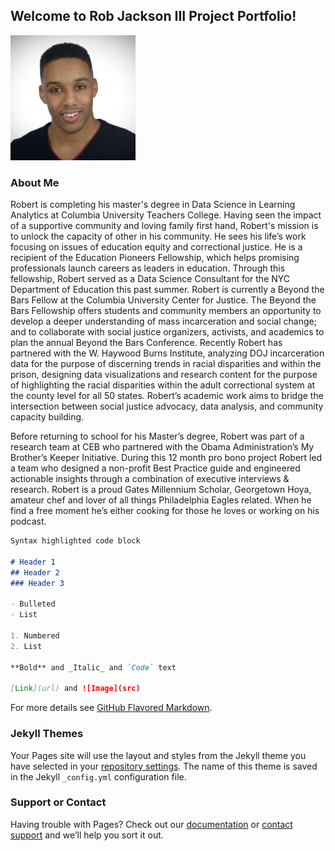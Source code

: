 ## Welcome to Rob Jackson III Project Portfolio!

<img src= "https://github.com/Azeem19/AzeemBlog.github.io/blob/master/profile.jpg" width = "200">

### About Me
Robert is completing his master's degree in Data Science in Learning Analytics at Columbia University Teachers College.  Having seen the impact of a supportive community and loving family first hand, Robert's mission is to unlock the capacity of other in his community.  He sees his life’s work focusing on issues of education equity and correctional justice. He is a recipient of the Education Pioneers Fellowship, which helps promising professionals launch careers as leaders in education. Through this fellowship, Robert served as a Data Science Consultant for the NYC Department of Education this past summer.  Robert is currently a Beyond the Bars Fellow at the Columbia University Center for Justice.  The Beyond the Bars Fellowship offers students and community members an opportunity to develop a deeper understanding of mass incarceration and social change; and to collaborate with social justice organizers, activists, and academics to plan the annual Beyond the Bars Conference.  Recently Robert has partnered with the W. Haywood Burns Institute, analyzing DOJ incarceration data for the purpose of discerning trends in racial disparities and within the prison, designing data visualizations and research content for the purpose of highlighting the racial disparities within the adult correctional system at the county level for all 50 states.  Robert’s academic work aims to bridge the intersection between social justice advocacy, data analysis, and community capacity building. 

Before returning to school for his Master’s degree, Robert was part of a research team at CEB who partnered with the Obama Administration’s My Brother’s Keeper Initiative.  During this 12 month pro bono project Robert led a team who designed a non-profit Best Practice guide and engineered actionable insights through a combination of executive interviews & research.  Robert is a proud Gates Millennium Scholar, Georgetown Hoya, amateur chef and lover of all things Philadelphia Eagles related.  When he find a free moment he’s either cooking for those he loves or working on his podcast.  

```markdown
Syntax highlighted code block

# Header 1
## Header 2
### Header 3

- Bulleted
- List

1. Numbered
2. List

**Bold** and _Italic_ and `Code` text

[Link](url) and ![Image](src)
```

For more details see [GitHub Flavored Markdown](https://guides.github.com/features/mastering-markdown/).

### Jekyll Themes

Your Pages site will use the layout and styles from the Jekyll theme you have selected in your [repository settings](https://github.com/Azeem19/AzeemBlog.github.io/settings). The name of this theme is saved in the Jekyll `_config.yml` configuration file.

### Support or Contact

Having trouble with Pages? Check out our [documentation](https://help.github.com/categories/github-pages-basics/) or [contact support](https://github.com/contact) and we’ll help you sort it out.

